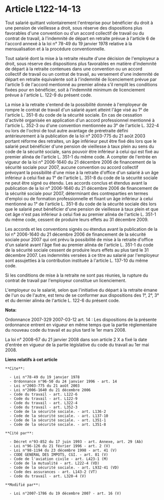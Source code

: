 # Article L122-14-13

Tout salarié quittant volontairement l'entreprise pour bénéficier du droit à une pension de vieillesse a droit, sous réserve
des dispositions plus favorables d'une convention ou d'un accord collectif de travail ou du contrat de travail, à l'indemnité
de départ en retraite prévue à l'article 6 de l'accord annexé à la loi n° 78-49 du 19 janvier 1978 relative à la
mensualisation et à la procédure conventionnelle.

Tout salarié dont la mise à la retraite résulte d'une décision de l'employeur a droit, sous réserve des dispositions plus
favorables en matière d'indemnité de départ à la retraite contenues dans une convention ou un accord collectif de travail ou
un contrat de travail, au versement d'une indemnité de départ en retraite équivalente soit à l'indemnité de licenciement
prévue par l'article 5 de l'accord mentionné au premier alinéa s'il remplit les conditions fixées pour en bénéficier, soit à
l'indemnité minimum de licenciement prévue à l'article L. 122-9 du présent code. 

La mise à la retraite s'entend de la possibilité donnée à l'employeur de rompre le contrat de travail d'un salarié ayant
atteint l'âge visé au 1° de l'article L. 351-8 du code de la sécurité sociale. En cas de cessation d'activité organisée en
application d'un accord professionnel mentionné à l'article L. 352-3 ou d'une convention mentionnée au 3° de l'article L.
322-4 ou lors de l'octroi de tout autre avantage de préretraite défini antérieurement à la publication de la loi n° 2003-775
du 21 août 2003 portant réforme des retraites, un âge inférieur peut être fixé dès lors que le salarié peut bénéficier d'une
pension de vieillesse à taux plein au sens du code de la sécurité sociale, sans pouvoir être inférieur à celui qui est fixé
au premier alinéa de l'article L. 351-1 du même code. A compter de l'entrée en vigueur de la loi n° 2006-1640 du 21 décembre
2006 de financement de la sécurité sociale pour 2007, aucune convention ou accord collectif prévoyant la possibilité d'une
mise à la retraite d'office d'un salarié à un âge inférieur à celui fixé au 1° de l'article L. 351-8 du code de la sécurité
sociale ne peut être signé ou étendu. Les accords conclus et étendus avant la publication de la loi n° 2006-1640 du 21
décembre 2006 de financement de la sécurité sociale pour 2007, déterminant des contreparties en termes d'emploi ou de
formation professionnelle et fixant un âge inférieur à celui mentionné au 1° de l'article L. 351-8 du code de la sécurité
sociale dès lors que le salarié peut bénéficier d'une pension de vieillesse à taux plein et que cet âge n'est pas inférieur à
celui fixé au premier alinéa de l'article L. 351-1 du même code, cessent de produire leurs effets au 31 décembre 2009.

Les accords et les conventions signés ou étendus avant la publication de la loi n° 2006-1640 du 21 décembre 2006 de
financement de la sécurité sociale pour 2007 qui ont prévu la possibilité de mise à la retraite d'office d'un salarié avant
l'âge fixé au premier alinéa de l'article L. 351-1 du code de la sécurité sociale cessent de produire leurs effets au plus
tard le 31 décembre 2007. Les indemnités versées à ce titre au salarié par l'employeur sont assujetties à la contribution
instituée à l'article L. 137-10 du même code.

Si les conditions de mise à la retraite ne sont pas réunies, la rupture du contrat de travail par l'employeur constitue un
licenciement.

L'employeur ou le salarié, selon que l'initiative du départ à la retraite émane de l'un ou de l'autre, est tenu de se
conformer aux dispositions des 1°, 2°, 3° et du dernier alinéa de l'article L. 122-6 du présent code.

**Nota:**

Ordonnance 2007-329 2007-03-12 art. 14 : Les dispositions de la présente ordonnance entrent en vigueur en même temps que la
partie réglementaire du nouveau code du travail et au plus tard le 1er mars 2008.

La loi n° 2008-67 du 21 janvier 2008 dans son article 2 X a fixé la date d'entrée en vigueur de la partie législative du code
du travail au 1er mai 2008.

**Liens relatifs à cet article**

	**Cite**:

	  - Loi n°78-49 du 19 janvier 1978
	  - Ordonnance n°96-50 du 24 janvier 1996 - art. 14
	  - Loi n°2003-775 du 21 août 2003
	  - Loi n°2006-1640 du 21 décembre 2006
	  - Code du travail - art. L122-6
	  - Code du travail - art. L122-9
	  - Code du travail - art. L322-4
	  - Code du travail - art. L352-3
	  - Code de la sécurité sociale. - art. L136-2
	  - Code de la sécurité sociale. - art. L137-10
	  - Code de la sécurité sociale. - art. L351-1
	  - Code de la sécurité sociale. - art. L351-8

	**Cité par**:

	  - Décret n°93-852 du 17 juin 1993 - art. Annexe, art. 29 (Ab)
	  - Loi n°96-126 du 21 février 1996 - art. 2 (V)
	  - Loi n°98-1194 du 23 décembre 1998 - art. 41 (V)
	  - CODE GENERAL DES IMPOTS, CGI. - art. 81 (V)
	  - Code de l'aviation civile - art. L423-1 (M)
	  - Code de la mutualité - art. L222-4 (VD)
	  - Code de la sécurité sociale. - art. L932-41 (VD)
	  - Code des assurances - art. L143-2 (VT)
	  - Code du travail - art. L320-4 (V)

	**Modifié par**:

	  - Loi n°2007-1786 du 19 décembre 2007 - art. 16 (V)

